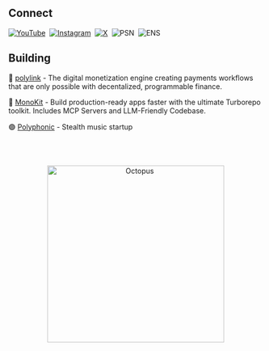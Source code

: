 ## Connect

[![YouTube](https://img.shields.io/badge/YouTube-b--b0t-FF0000?style=for-the-badge&logo=youtube&logoColor=white)](https://www.youtube.com/@b-b0t)&nbsp;
[![Instagram](https://img.shields.io/badge/Instagram-b__b0t-E4405F?style=for-the-badge&logo=instagram&logoColor=white)](https://www.instagram.com/b_b0t)&nbsp;
[![X](https://img.shields.io/badge/X-b__b0t-000000?style=for-the-badge&logo=x&logoColor=white)](https://x.com/b_b0t)&nbsp;
![PSN](https://img.shields.io/badge/PSN-b--bot--v2-003791?style=for-the-badge&logo=playstation&logoColor=white)&nbsp;
![ENS](https://img.shields.io/badge/ENS-b--bot%2Eeth-0080BC?style=for-the-badge&logo=ethereum&logoColor=white)

## Building

💠 [polylink](https://poly.link/?ref=github) - The digital monetization engine creating payments workflows that are only possible with decentalized, programmable finance.

🔶 [MonoKit](https://monokit.dev/?ref=github) - Build production-ready apps faster with the ultimate Turborepo toolkit. Includes MCP Servers and LLM-Friendly Codebase.

🟣 [Polyphonic](https://polyphonic.io/?ref=github) - Stealth music startup

<br><br>

<p align="center">
  <img
    src="https://cdn.byronpolley.com/octopus.svg"
    alt="Octopus"
    width="350"
  />
</p>
